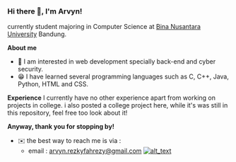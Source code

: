 ### Hi there 👋, I'm Arvyn!

currently student majoring in Computer Science at [Bina Nusantara University](https://binus.ac.id/) Bandung.

**About me**
- 👀 I am interested in web development specially back-end and cyber security.
- 😁 I have learned several programming languages such as C, C++, Java, Python, HTML and CSS.

**Experience**
I currently have no other experience apart from working on projects in college.
i also  posted a college project here, while it's was still in this repository, feel free too look about it!

**Anyway, thank you for stopping by!**
- ✉️ the best way to reach me is via :
  - email : arvyn.rezkyfahrezy@gmail.com
[<img alt="alt_text" widht="10px" src="https://github.com/Arvynrf/Arvynrf/assets/89084302/472b0a0c-51c8-4ecc-8002-fa452969904a" />](https://www.linkedin.com/in/arvyn-rezky-fahrezy/)



<!--
**Arvynrf/Arvynrf** is a ✨ _special_ ✨ repository because its `README.md` (this file) appears on your GitHub profile.

Here are some ideas to get you started:

- 🔭 I’m currently working on ...
- 🌱 I’m currently learning ...
- 👯 I’m looking to collaborate on ...
- 🤔 I’m looking for help with ...
- 💬 Ask me about ...
- 📫 How to reach me: ...
- 😄 Pronouns: ...
- ⚡ Fun fact: ...
-->
